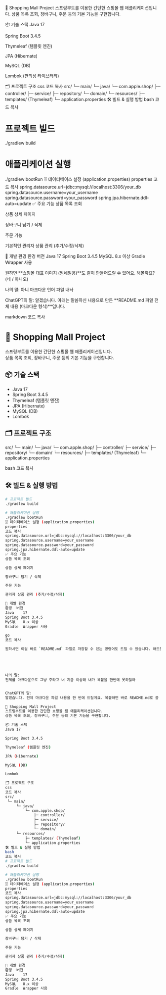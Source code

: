 🛒 Shopping Mall Project
스프링부트를 이용한 간단한 쇼핑몰 웹 애플리케이션입니다.
상품 목록 조회, 장바구니, 주문 등의 기본 기능을 구현합니다.

📦 기술 스택
Java 17

Spring Boot 3.4.5

Thymeleaf (템플릿 엔진)

JPA (Hibernate)

MySQL (DB)

Lombok (편의성 라이브러리)

🗂️ 프로젝트 구조
css
코드 복사
src/
 └─ main/
     └─ java/
         └─ com.apple.shop/
             ├─ controller/
             ├─ service/
             ├─ repository/
             └─ domain/
     └─ resources/
         ├─ templates/ (Thymeleaf)
         └─ application.properties
🛠️ 빌드 & 실행 방법
bash
코드 복사
# 프로젝트 빌드
./gradlew build

# 애플리케이션 실행
./gradlew bootRun
🗄️ 데이터베이스 설정 (application.properties)
properties
코드 복사
spring.datasource.url=jdbc:mysql://localhost:3306/your_db
spring.datasource.username=your_username
spring.datasource.password=your_password
spring.jpa.hibernate.ddl-auto=update
✅ 주요 기능
상품 목록 조회

상품 상세 페이지

장바구니 담기 / 삭제

주문 기능

기본적인 관리자 상품 관리 (추가/수정/삭제)

📝 개발 환경
환경	버전
Java	17
Spring Boot	3.4.5
MySQL	8.x 이상
Gradle	Wrapper 사용

원하면 **쇼핑몰 대표 이미지 (썸네일용)**도 같이 만들어드릴 수 있어요. 해볼까요? (네 / 아니오)






나의 말:
아니 마크다운 언어 파일 내놔


ChatGPT의 말:
알겠습니다. 아래는 말씀하신 내용으로 만든 **README.md 파일 전체 내용 (마크다운 형식)**입니다.

markdown
코드 복사
# 🛒 Shopping Mall Project

스프링부트를 이용한 간단한 쇼핑몰 웹 애플리케이션입니다.  
상품 목록 조회, 장바구니, 주문 등의 기본 기능을 구현합니다.

## 📦 기술 스택
- Java 17
- Spring Boot 3.4.5
- Thymeleaf (템플릿 엔진)
- JPA (Hibernate)
- MySQL (DB)
- Lombok

## 🗂️ 프로젝트 구조
src/
└─ main/
└─ java/
└─ com.apple.shop/
├─ controller/
├─ service/
├─ repository/
└─ domain/
└─ resources/
├─ templates/ (Thymeleaf)
└─ application.properties

bash
코드 복사

## 🛠️ 빌드 & 실행 방법
```bash
# 프로젝트 빌드
./gradlew build

# 애플리케이션 실행
./gradlew bootRun
🗄️ 데이터베이스 설정 (application.properties)
properties
코드 복사
spring.datasource.url=jdbc:mysql://localhost:3306/your_db
spring.datasource.username=your_username
spring.datasource.password=your_password
spring.jpa.hibernate.ddl-auto=update
✅ 주요 기능
상품 목록 조회

상품 상세 페이지

장바구니 담기 / 삭제

주문 기능

관리자 상품 관리 (추가/수정/삭제)

📝 개발 환경
환경	버전
Java	17
Spring Boot	3.4.5
MySQL	8.x 이상
Gradle	Wrapper 사용

go
코드 복사

원하시면 이걸 바로 `README.md` 파일로 저장할 수 있는 명령어도 드릴 수 있습니다. 해드릴까요? (네 / 아니오)





나의 말:
전체를 마크다운으로 그냥 주라고 너 지금 이상해 내가 복붙을 한번에 못하잖아


ChatGPT의 말:
알겠습니다. 전체 마크다운 파일 내용을 한 번에 드릴게요. 복붙하면 바로 README.md로 쓸 수 있습니다.

🛒 Shopping Mall Project
스프링부트를 이용한 간단한 쇼핑몰 웹 애플리케이션입니다.
상품 목록 조회, 장바구니, 주문 등의 기본 기능을 구현합니다.

📦 기술 스택
Java 17

Spring Boot 3.4.5

Thymeleaf (템플릿 엔진)

JPA (Hibernate)

MySQL (DB)

Lombok

🗂️ 프로젝트 구조
css
코드 복사
src/
 └─ main/
     └─ java/
         └─ com.apple.shop/
             ├─ controller/
             ├─ service/
             ├─ repository/
             └─ domain/
     └─ resources/
         ├─ templates/ (Thymeleaf)
         └─ application.properties
🛠️ 빌드 & 실행 방법
bash
코드 복사
# 프로젝트 빌드
./gradlew build

# 애플리케이션 실행
./gradlew bootRun
🗄️ 데이터베이스 설정 (application.properties)
properties
코드 복사
spring.datasource.url=jdbc:mysql://localhost:3306/your_db
spring.datasource.username=your_username
spring.datasource.password=your_password
spring.jpa.hibernate.ddl-auto=update
✅ 주요 기능
상품 목록 조회

상품 상세 페이지

장바구니 담기 / 삭제

주문 기능

관리자 상품 관리 (추가/수정/삭제)

📝 개발 환경
환경	버전
Java	17
Spring Boot	3.4.5
MySQL	8.x 이상
Gradle	Wrapper 사용
